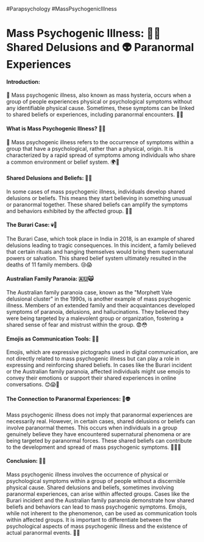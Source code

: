 #Parapsychology #MassPsychogenicIllness
# Mass Psychogenic Illness: 🤔👻 Shared Delusions and 👽 Paranormal Experiences

#### Introduction:

🌟 Mass psychogenic illness, also known as mass hysteria, occurs when a group of people experiences physical or psychological symptoms without any identifiable physical cause. Sometimes, these symptoms can be linked to shared beliefs or experiences, including paranormal encounters. 👥💭

#### What is Mass Psychogenic Illness? 🤷‍♀️

🌊 Mass psychogenic illness refers to the occurrence of symptoms within a group that have a psychological, rather than a physical, origin. It is characterized by a rapid spread of symptoms among individuals who share a common environment or belief system. 🌍📣

#### Shared Delusions and Beliefs: 🤪💭

In some cases of mass psychogenic illness, individuals develop shared delusions or beliefs. This means they start believing in something unusual or paranormal together. These shared beliefs can amplify the symptoms and behaviors exhibited by the affected group. 🔄🤝

#### The Burari Case: 💀🔮

The Burari Case, which took place in India in 2018, is an example of shared delusions leading to tragic consequences. In this incident, a family believed that certain rituals and hanging themselves would bring them supernatural powers or salvation. This shared belief system ultimately resulted in the deaths of 11 family members. 😢😱

#### Australian Family Paranoia: 🇦🇺🙀

The Australian family paranoia case, known as the "Morphett Vale delusional cluster" in the 1990s, is another example of mass psychogenic illness. Members of an extended family and their acquaintances developed symptoms of paranoia, delusions, and hallucinations. They believed they were being targeted by a malevolent group or organization, fostering a shared sense of fear and mistrust within the group. 😨😳

#### Emojis as Communication Tools: 💬📲

Emojis, which are expressive pictographs used in digital communication, are not directly related to mass psychogenic illness but can play a role in expressing and reinforcing shared beliefs. In cases like the Burari incident or the Australian family paranoia, affected individuals might use emojis to convey their emotions or support their shared experiences in online conversations. 😊😱📲

#### The Connection to Paranormal Experiences: 👻👽

Mass psychogenic illness does not imply that paranormal experiences are necessarily real. However, in certain cases, shared delusions or beliefs can involve paranormal themes. This occurs when individuals in a group genuinely believe they have encountered supernatural phenomena or are being targeted by paranormal forces. These shared beliefs can contribute to the development and spread of mass psychogenic symptoms. 🌌🤷‍♂️

#### Conclusion: 🎯🔚

Mass psychogenic illness involves the occurrence of physical or psychological symptoms within a group of people without a discernible physical cause. Shared delusions and beliefs, sometimes involving paranormal experiences, can arise within affected groups. Cases like the Burari incident and the Australian family paranoia demonstrate how shared beliefs and behaviors can lead to mass psychogenic symptoms. Emojis, while not inherent to the phenomenon, can be used as communication tools within affected groups. It is important to differentiate between the psychological aspects of mass psychogenic illness and the existence of actual paranormal events. 🤔✨
